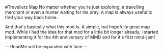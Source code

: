 #Travellers Map
No matter whether you're just exploring, a travelling merchant
or even a hunter waiting for his pray.
A map is always useful to find your way back home.

And that's basically what this mod is. A simple, but hopefully great map mod.
While I had the idea for that mod for a little bit longer already, I started implementing it for the 4th anniversary of MMD and for it's first mmd-jam!

-- ReadMe will be expanded with time --